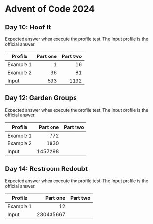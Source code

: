 # Advent of Code 2024

## Day 10: Hoof It

Expected answer when execute the profile test. The Input profile is the official answer.

| Profile   | Part one | Part two |
|-----------|---------:|---------:|
| Example 1 | 1        | 16       |
| Example 2 | 36       | 81       |
| Input     | 593      | 1192     |

## Day 12: Garden Groups

Expected answer when execute the profile test. The Input profile is the official answer.

| Profile   | Part one | Part two |
|-----------|---------:|---------:|
| Example 1 | 772      |          |
| Example 2 | 1930     |          |
| Input     | 1457298  |          |

## Day 14: Restroom Redoubt

Expected answer when execute the profile test. The Input profile is the official answer.

| Profile   | Part one  | Part two |
|-----------|----------:|---------:|
| Example 1 | 12        |          |
| Input     | 230435667 |          |
